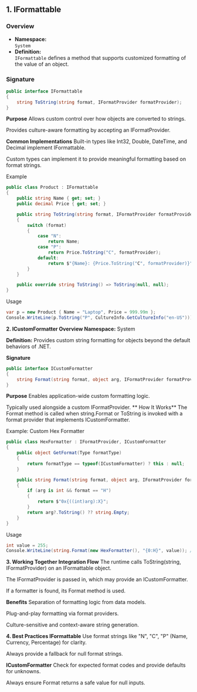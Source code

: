 ## 1. IFormattable

### Overview
- **Namespace:**  
  `System`
- **Definition:**  
  `IFormattable` defines a method that supports customized formatting of the value of an object.
  
### Signature
```csharp
public interface IFormattable
{
    string ToString(string format, IFormatProvider formatProvider);
}
```

**Purpose**
Allows custom control over how objects are converted to strings.

Provides culture-aware formatting by accepting an IFormatProvider.

**Common Implementations**
Built-in types like Int32, Double, DateTime, and Decimal implement IFormattable.

Custom types can implement it to provide meaningful formatting based on format strings.

Example
```csharp
public class Product : IFormattable
{
    public string Name { get; set; }
    public decimal Price { get; set; }

    public string ToString(string format, IFormatProvider formatProvider)
    {
        switch (format)
        {
            case "N":
                return Name;
            case "P":
                return Price.ToString("C", formatProvider);
            default:
                return $"{Name}: {Price.ToString("C", formatProvider)}";
        }
    }

    public override string ToString() => ToString(null, null);
}
```
Usage
```csharp
var p = new Product { Name = "Laptop", Price = 999.99m };
Console.WriteLine(p.ToString("P", CultureInfo.GetCultureInfo("en-US")));  // "$999.99"
```

**2. ICustomFormatter
Overview
Namespace:**
System

**Definition:**
Provides custom string formatting for objects beyond the default behaviors of .NET.

**Signature**
```csharp
public interface ICustomFormatter
{
    string Format(string format, object arg, IFormatProvider formatProvider);
}
```
**Purpose**
Enables application-wide custom formatting logic.

Typically used alongside a custom IFormatProvider.
**
How It Works**
The Format method is called when string.Format or ToString is invoked with a format provider that implements ICustomFormatter.

Example: Custom Hex Formatter
```csharp
public class HexFormatter : IFormatProvider, ICustomFormatter
{
    public object GetFormat(Type formatType)
    {
        return formatType == typeof(ICustomFormatter) ? this : null;
    }

    public string Format(string format, object arg, IFormatProvider formatProvider)
    {
        if (arg is int && format == "H")
        {
            return $"0x{((int)arg):X}";
        }
        return arg?.ToString() ?? string.Empty;
    }
}
```
Usage
```csharp
int value = 255;
Console.WriteLine(string.Format(new HexFormatter(), "{0:H}", value)); // "0xFF"
```

**3. Working Together
Integration Flow**
The runtime calls ToString(string, IFormatProvider) on an IFormattable object.

The IFormatProvider is passed in, which may provide an ICustomFormatter.

If a formatter is found, its Format method is used.

**Benefits**
Separation of formatting logic from data models.

Plug-and-play formatting via format providers.

Culture-sensitive and context-aware string generation.

**4. Best Practices
IFormattable**
Use format strings like "N", "C", "P" (Name, Currency, Percentage) for clarity.

Always provide a fallback for null format strings.

**ICustomFormatter**
Check for expected format codes and provide defaults for unknowns.

Always ensure Format returns a safe value for null inputs.